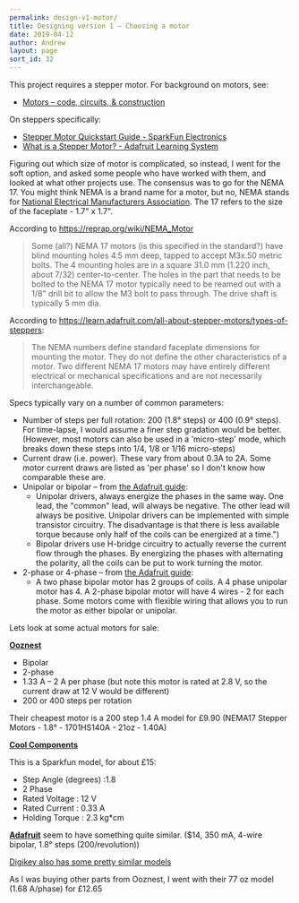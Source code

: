 ```yaml
---
permalink: design-v1-motor/
title: Designing version 1 – Choosing a motor
date: 2019-04-12
author: Andrew
layout: page
sort_id: 32
---
```


This project requires a stepper motor. For background on motors, see:
* [Motors – code, circuits, & construction](http://www.tigoe.com/pcomp/code/circuits/motors/)

On steppers specifically:
* [Stepper Motor Quickstart Guide - SparkFun Electronics](https://www.sparkfun.com/tutorials/400)
* [What is a Stepper Motor? -  Adafruit Learning System](https://learn.adafruit.com/all-about-stepper-motors)

Figuring out which size of motor is complicated, so instead, I went for the soft option, and asked some people who have worked with them, and looked at what other projects use. The consensus was to go for the NEMA 17. You might think NEMA is a brand name for a motor, but no, NEMA stands for [National Electrical Manufacturers Association](http://en.wikipedia.org/wiki/National_Electrical_Manufacturers_Association). The 17 refers to the size of the faceplate - 1.7" x 1.7".

According to <https://reprap.org/wiki/NEMA_Motor>
> Some (all?) NEMA 17 motors (is this specified in the standard?) have blind mounting holes 4.5 mm deep, tapped to accept M3x.50 metric bolts. The 4 mounting holes are in a square 31.0 mm (1.220 inch, about 7/32) center-to-center. The holes in the part that needs to be bolted to the NEMA 17 motor typically need to be reamed out with a 1/8" drill bit to allow the M3 bolt to pass through. The drive shaft is typically 5 mm dia.

According to <https://learn.adafruit.com/all-about-stepper-motors/types-of-steppers>:
>The NEMA numbers define standard faceplate dimensions for mounting the motor. They do not define the other characteristics of a motor. Two different NEMA 17 motors may have entirely different electrical or mechanical specifications and are not necessarily interchangeable.

Specs typically vary on a number of common parameters:
*  Number of steps per full rotation: 200 (1.8&deg; steps) or 400 (0.9&deg; steps). For time-lapse, I would assume a finer step gradation would be better. (However, most motors can also be used in a 'micro-step' mode, which breaks down these steps into 1/4, 1/8 or 1/16 micro-steps)
* Current draw (i.e. power). These vary from about 0.3A to 2A. Some motor current draws are listed as 'per phase' so I don't know how comparable these are.
* Unipolar or bipolar – from [the Adafruit guide](https://learn.adafruit.com/all-about-stepper-motors/types-of-steppers):
  * Unipolar drivers, always energize the phases in the same way. One lead, the "common" lead, will always be negative. The other lead will always be positive. Unipolar drivers can be implemented with simple transistor circuitry. The disadvantage is that there is less available torque because only half of the coils can be energized at a time.")
  * Bipolar drivers use H-bridge circuitry to actually reverse the current flow through the phases. By energizing the phases with alternating the polarity, all the coils can be put to work turning the motor.
* 2-phase or 4-phase – from [the Adafruit guide](https://learn.adafruit.com/all-about-stepper-motors/types-of-steppers):
  * A two phase bipolar motor has 2 groups of coils. A 4 phase unipolar motor has 4. A 2-phase bipolar motor will have 4 wires - 2 for each phase. Some motors come with flexible wiring that allows you to run the motor as either bipolar or unipolar.

<!-- One question for me is: what is the speed range of each motor? I'm looking for wide range of traverse speeds, from say 50 cm in 50 minutes, to 50 cm in 5 seconds. Let's see what kinds of RP ranges that would cover

Don't think this is an issue, as for slow speeds, I can just move one step at a time, with delays between -->




Lets look at some actual motors for sale:

[**Ooznest**](https://ooznest.co.uk/product/nema17-stepper-motors/)
* Bipolar
* 2-phase
* 1.33 A – 2 A per phase (but note this motor is rated at 2.8 V, so the current draw at 12 V would be different)
* 200 or 400 steps per rotation

Their cheapest motor is a 200 step 1.4 A model for £9.90 (NEMA17 Stepper Motors - 1.8° - 1701HS140A - 21oz - 1.40A)

[**Cool Components**](https://coolcomponents.co.uk/products/stepper-motor-with-cable)

This is a Sparkfun model, for about £15:

* Step Angle (degrees) :1.8
* 2 Phase
* Rated Voltage : 12 V
* Rated Current : 0.33 A
* Holding Torque : 2.3 kg*cm

[**Adafruit**](https://www.adafruit.com/product/324) seem to have something quite similar. ($14, 350 mA, 4-wire bipolar, 1.8° steps (200/revolution))

[Digikey also has some pretty similar models](https://www.digikey.co.uk/products/en/motors-solenoids-driver-boards-modules/stepper-motors/179?k=&pkeyword=&sv=0&pv14=126&sf=0&FV=ffe000b3&quantity=&ColumnSort=0&page=1&pageSize=25)

As I was buying other parts from Ooznest, I went with their 77 oz model (1.68 A/phase) for £12.65
